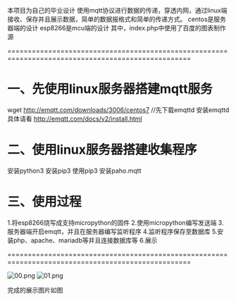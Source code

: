 本项目为自己的毕业设计
使用mqtt协议进行数据的传递，穿透内网，通过linux端接收、保存并且展示数据，简单的数据报格式和简单的传递方式。
centos是服务器端的设计
esp8266是mcu端的设计
其中，index.php中使用了百度的图表制作源



===================================================================================================
# 一、先使用linux服务器搭建mqtt服务 #

wget http://emqtt.com/downloads/3006/centos7  //先下载emqttd
安装emqttd具体请看 http://emqtt.com/docs/v2/install.html

# 二、使用linux服务器搭建收集程序 #

安装python3
安装pip3
使用pip3 安装paho.mqtt
# 三、使用过程 #

1.将esp8266烧写成支持micropython的固件
2.使用micropython编写发送端
3.服务器端开启emqtt，并且在服务器编写监听程序
4.监听程序保存至数据库
5.安装php、apache、mariadb等并且连接数据库等
6.展示

  
  ===================================================================================================
  
  
![00.png](https://i.loli.net/2018/11/01/5bda921355445.png)
![01.png](https://i.loli.net/2018/11/01/5bda92384dd89.png)


完成的展示图片如图
